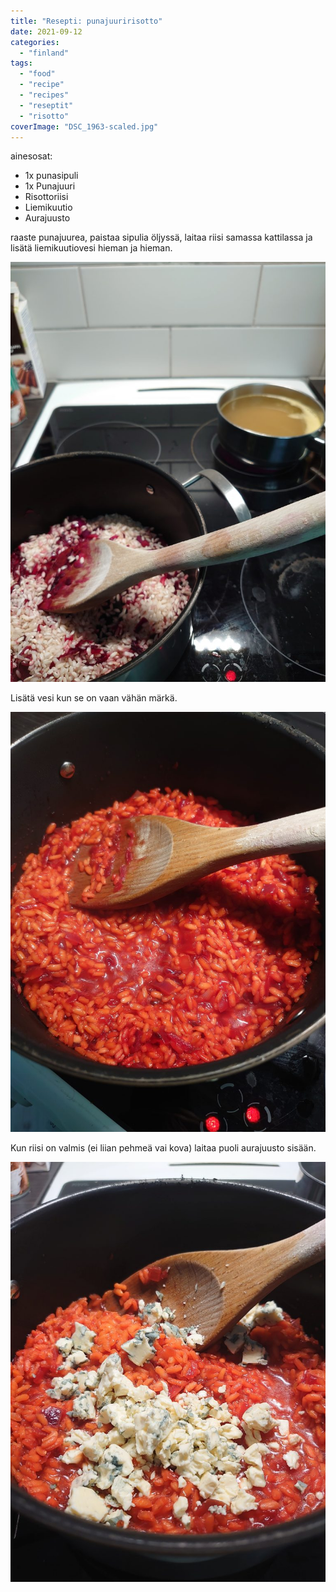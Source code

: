 ```yaml
---
title: "Resepti: punajuuririsotto"
date: 2021-09-12
categories: 
  - "finland"
tags: 
  - "food"
  - "recipe"
  - "recipes"
  - "reseptit"
  - "risotto"
coverImage: "DSC_1963-scaled.jpg"
---
```


ainesosat:

- 1x punasipuli
- 1x Punajuuri
- Risottoriisi
- Liemikuutio
- Aurajuusto

raaste punajuurea, paistaa sipulia öljyssä, laitaa riisi samassa kattilassa ja lisätä liemikuutiovesi hieman ja hieman.

[![](images/DSC_1963-768x1024.jpg)](https://www.guldmyr.com/blog/wp-content/uploads/DSC_1963-scaled.jpg)

Lisätä vesi kun se on vaan vähän märkä.

[![](images/DSC_1964-768x1024.jpg)](https://www.guldmyr.com/blog/wp-content/uploads/DSC_1964-scaled.jpg)

Kun riisi on valmis (ei liian pehmeä vai kova) laitaa puoli aurajuusto sisään.

[![](images/DSC_1966-768x1024.jpg)](https://www.guldmyr.com/blog/wp-content/uploads/DSC_1966-scaled.jpg)
